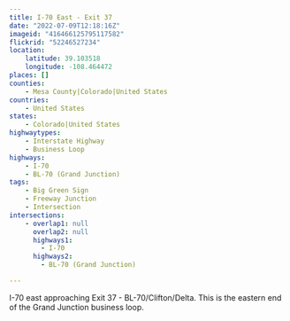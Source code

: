 ```yaml
---
title: I-70 East - Exit 37
date: "2022-07-09T12:18:16Z"
imageid: "416466125795117582"
flickrid: "52246527234"
location:
    latitude: 39.103518
    longitude: -108.464472
places: []
counties:
    - Mesa County|Colorado|United States
countries:
    - United States
states:
    - Colorado|United States
highwaytypes:
    - Interstate Highway
    - Business Loop
highways:
    - I-70
    - BL-70 (Grand Junction)
tags:
    - Big Green Sign
    - Freeway Junction
    - Intersection
intersections:
    - overlap1: null
      overlap2: null
      highways1:
        - I-70
      highways2:
        - BL-70 (Grand Junction)

---
```

I-70 east approaching Exit 37 - BL-70/Clifton/Delta.  This is the eastern end of the Grand Junction business loop.